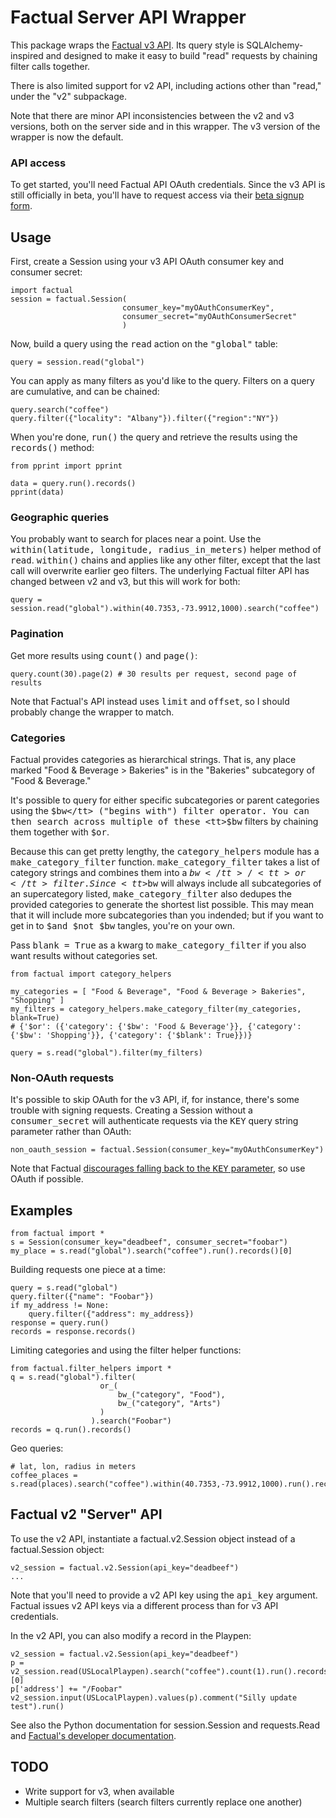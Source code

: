 # Factual Server API  Wrapper

This package wraps the [Factual v3 API][factual_docs]. Its query style is SQLAlchemy-inspired and designed
to make it easy to build "read" requests by chaining filter calls together. 

There is also limited support for v2 API, including actions other than "read," under the "v2" subpackage.

Note that there are minor API inconsistencies between the v2 and v3 versions, both on the server side 
and in this wrapper. The v3 version of the wrapper is now the default.

### API access

To get started, you'll need Factual API OAuth credentials. Since
the v3 API is still officially in beta, you'll have to request access via their 
[beta signup form][factual_beta_signup].

## Usage

First, create a Session using your v3 API OAuth consumer key and consumer secret:

    import factual
	session = factual.Session(
                             consumer_key="myOAuthConsumerKey",
                             consumer_secret="myOAuthConsumerSecret"
                             )

Now, build a query using the <tt>read</tt> action on the <tt>"global"</tt> table:

    query = session.read("global")

You can apply as many filters as you'd like to the query. Filters on a query are cumulative, and can be chained:

    query.search("coffee")
	query.filter({"locality": "Albany"}).filter({"region":"NY"})

When you're done, <tt>run()</tt> the query and retrieve the results using the <tt>records()</tt> method:

	from pprint import pprint
    
    data = query.run().records()
	pprint(data)

### Geographic queries

You probably want to search for places near a point. Use the <tt>within(latitude, longitude, radius_in_meters)</tt> 
helper method of <tt>read</tt>.  <tt>within()</tt> chains and applies like any other filter, except that the
last call will overwrite earlier geo filters.  The underlying Factual filter API has changed between v2 and v3, but 
this will work for both:

    query = session.read("global").within(40.7353,-73.9912,1000).search("coffee")

### Pagination

Get more results using <tt>count()</tt> and <tt>page()</tt>: 

    query.count(30).page(2) # 30 results per request, second page of results

Note that Factual's API instead uses <tt>limit</tt> and <tt>offset</tt>, so I should probably change the wrapper to match.

### Categories

Factual provides categories as hierarchical strings. That is, any place marked "Food & Beverage > Bakeries" 
is in the "Bakeries" subcategory of "Food & Beverage." 

It's possible to query for either specific subcategories or parent categories using the <tt>$bw</tt> 
("begins with") filter operator.  You can then search across multiple of these <tt>$bw</tt> filters by 
chaining them together with <tt>$or</tt>.

Because this can get pretty lengthy, the <tt>category_helpers</tt> module has a <tt>make_category_filter</tt> function. 
<tt>make_category_filter</tt> takes a list of category strings and combines them into a <tt>$bw</tt>/<tt>or</tt> filter.
Since <tt>$bw</tt> will always include all subcategories of an supercategory listed, <tt>make_category_filter</tt> also
dedupes the provided categories to generate the shortest list possible. This may mean that it will include more 
subcategories than you indended; but if you want to get in to <tt>$and $not $bw</tt> tangles, you're on your own. 

Pass <tt>blank = True</tt> as a kwarg to <tt>make_category_filter</tt> if you also want results without categories set.

    from factual import category_helpers

	my_categories = [ "Food & Beverage", "Food & Beverage > Bakeries", "Shopping" ]
	my_filters = category_helpers.make_category_filter(my_categories, blank=True)
    # {'$or': ({'category': {'$bw': 'Food & Beverage'}}, {'category': {'$bw': 'Shopping'}}, {'category': {'$blank': True}})}

	query = s.read("global").filter(my_filters)

### Non-OAuth requests

It's possible to skip OAuth for the v3 API, if, for instance, there's some trouble with 
signing requests. Creating a Session without a <tt>consumer_secret</tt> will authenticate
requests via the <tt>KEY</tt> query string parameter rather than OAuth:

    non_oauth_session = factual.Session(consumer_key="myOAuthConsumerKey")

Note that Factual [discourages falling back to the <tt>KEY</tt> parameter][factual_requests_KEY], 
so use OAuth if possible.

## Examples

    from factual import *
    s = Session(consumer_key="deadbeef", consumer_secret="foobar")
    my_place = s.read("global").search("coffee").run().records()[0]
    
Building requests one piece at a time:

    query = s.read("global")
	query.filter({"name": "Foobar"})
    if my_address != None:
        query.filter({"address": my_address})
    response = query.run()
    records = response.records()
    
Limiting categories and using the filter helper functions:

    from factual.filter_helpers import *
    q = s.read("global").filter(
                        or_(
                            bw_("category", "Food"), 
                            bw_("category", "Arts")
                        )
                      ).search("Foobar")
    records = q.run().records()
    
Geo queries:

    # lat, lon, radius in meters
    coffee_places = s.read(places).search("coffee").within(40.7353,-73.9912,1000).run().records()

## Factual v2 "Server" API

To use the v2 API, instantiate a factual.v2.Session object instead of a factual.Session object:

    v2_session = factual.v2.Session(api_key="deadbeef")
	...

Note that you'll need to provide a v2 API key using the <tt>api_key</tt> argument. Factual
issues v2 API keys via a different process than for v3 API credentials. 
    
In the v2 API, you can also modify a record in the Playpen:

	v2_session = factual.v2.Session(api_key="deadbeef")
    p = v2_session.read(USLocalPlaypen).search("coffee").count(1).run().records()[0]
    p['address'] += "/Foobar"
    v2_session.input(USLocalPlaypen).values(p).comment("Silly update test").run()

See also the Python documentation for session.Session and requests.Read and [Factual's developer documentation][factual_docs].

## TODO

- Write support for v3, when available
- Multiple search filters (search filters currently replace one another)

[factual_docs]: http://developer.factual.com/display/docs/Factual+Developer+APIs+Version+3
[factual_api_key]: http://www.factual.com/developers/api_key
[factual_requests_KEY]: http://developer.factual.com/display/docs/Core+API+-+Composing+Requests#CoreAPI-ComposingRequests-KEY
[factual_beta_signup]: http://www.factual.com/devtools/beta

